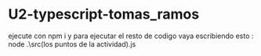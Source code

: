 # U2-typescript-tomas_ramos
ejecute con npm i 
y para ejecutar el resto de codigo vaya escribiendo esto : node .\src\(los puntos de la actividad).js